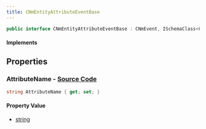 ```yaml
---
title: CNmEntityAttributeEventBase
---
```


```csharp
public interface CNmEntityAttributeEventBase : CNmEvent, ISchemaClass<CNmEvent>, ISchemaClass<CNmEntityAttributeEventBase>, ISchemaField, ISchemaClass, INativeHandle
```

#### Implements

## Properties

### **AttributeName** - [Source Code](https://github.com/swiftly-solution/swiftlys2/blob/main/managed/src/SwiftlyS2.Generated/Schemas/Interfaces/CNmEntityAttributeEventBase.cs#L16)

```csharp
string AttributeName { get; set; }
```

#### Property Value

- [string](https://learn.microsoft.com/dotnet/api/system.string)

